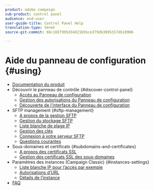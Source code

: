 ```yaml
---
product: adobe campaign
sub-product: control panel
audience: end-user
user-guide-title: Control Panel Help
translation-type: tm+mt
source-git-commit: 6bc165f995d34d21b5bce379db3095317db10906

---
```



# Aide du panneau de configuration {#using}

+ [Documentation du produit](control-panel-home.md)
+ Découvrir le panneau de contrôle {#discover-control-panel}
   + [Accès au Panneau de configuration](discover/using/accessing-control-panel.md)
   + [Gestion des autorisations du Panneau de configuration](discover/using/managing-permissions.md)
   + [Découverte de l&#39;interface du Panneau de configuration](discover/using/discovering-the-interface.md)
+ SFTP management {#sftp-management}
   + [A propos de la gestion SFTP](sftp/using/about-sftp-management.md)
   + [Gestion du stockage SFTP](sftp/using/sftp-storage-management.md)
   + [Liste blanche de plage IP](sftp/using/ip-range-whitelisting.md)
   + [Gestion des clés](sftp/using/key-management.md)
   + [Connexion à votre serveur SFTP](sftp/using/logging-into-sftp-server.md)
   + [Questions courantes](sftp/using/common-questions.md)
+ Sous-domaines et certificats {#subdomains-and-certificates}
   + [A propos des certificats SSL](subdomains-certificates/using/about-ssl-certificates.md)
   + [Gestion des certificats SSL des sous-domaines](subdomains-certificates/using/managing-ssl-certificates.md)
+ Paramètres des instances (Campaign Classic) {#instances-settings}
   + [Liste blanche IP pour l’accès par exemple](instances-settings/using/ip-whitelisting-instance-access.md)
   + [Autorisations d’URL](instances-settings/using/url-permissions.md)
   + [Détails de l’instance](instances-settings/using/instance-details.md)
+ [FAQ](faq.md)
